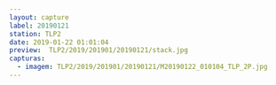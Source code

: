 ```yaml
---
layout: capture
label: 20190121
station: TLP2
date: 2019-01-22 01:01:04
preview:  TLP2/2019/201901/20190121/stack.jpg
capturas:
  - imagem: TLP2/2019/201901/20190121/M20190122_010104_TLP_2P.jpg
---
```

